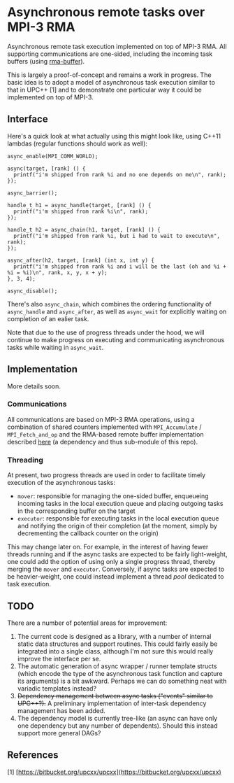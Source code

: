# Asynchronous remote tasks over MPI-3 RMA

Asynchronous remote task execution implemented on top of MPI-3 RMA.
All supporting communications are one-sided, including the incoming task
buffers (using [rma-buffer](https://github.com/swfrench/rma-buffer)).

This is largely a proof-of-concept and remains a work in progress. The basic
idea is to adopt a model of asynchronous task execution similar to that in
UPC++ [1] and to demonstrate one particular way it could be implemented on
top of MPI-3.

## Interface

Here's a quick look at what actually using this might look like, using C++11
lambdas (regular functions should work as well):

    async_enable(MPI_COMM_WORLD);

    async(target, [rank] () {
      printf("i'm shipped from rank %i and no one depends on me\n", rank);
    });

    async_barrier();

    handle_t h1 = async_handle(target, [rank] () {
      printf("i'm shipped from rank %i\n", rank);
    });

    handle_t h2 = async_chain(h1, target, [rank] () {
      printf("i'm shipped from rank %i, but i had to wait to execute\n", rank);
    });

    async_after(h2, target, [rank] (int x, int y) {
      printf("i'm shipped from rank %i and i will be the last (oh and %i + %i = %i)\n", rank, x, y, x + y);
    }, 3, 4);

    async_disable();

There's also `async_chain`, which combines the ordering functionality of
`async_handle` and `async_after`, as well as `async_wait` for explicitly
waiting on completion of an ealier task.

Note that due to the use of progress threads under the hood, we will continue
to make progress on executing and communicating asynchronous tasks while
waiting in `async_wait`.

## Implementation

More details soon.

### Communications

All communications are based on MPI-3 RMA operations, using a combination of
shared counters implemented with `MPI_Accumulate` / `MPI_Fetch_and_op` and the
RMA-based remote buffer implementation described
[here](https://github.com/swfrench/rma-buffer) (a dependency and thus
sub-module of this repo).

### Threading

At present, two progress threads are used in order to facilitate timely
execution of the asynchronous tasks:

* `mover`: responsible for managing the one-sided buffer, enqueueing incoming
  tasks in the local execution queue and placing outgoing tasks in the
  corresponding buffer on the target
* `executor`: responsible for executing tasks in the local execution queue and
  notifying the origin of their completion (at the moment, simply by
  decrementing the callback counter on the origin)

This may change later on. For example, in the interest of having fewer threads
running and if the async tasks are expected to be fairly light-weight, one
could add the option of using only a single progress thread, thereby merging
the `mover` and `executor`. Conversely, if async tasks are expected to be
heavier-weight, one could instead implement a thread *pool* dedicated to task
execution.

## TODO

There are a number of potential areas for improvement:

1.  The current code is designed as a library, with a number of internal static
    data structures and support routines. This could fairly easily be
    integrated into a single class, although I'm not sure this would really
    improve the interface per se.
2.  The automatic generation of async wrapper / runner template structs (which
    encode the type of the asynchronous task function and capture its
    arguments) is a bit awkward. Perhaps we can do something neat with variadic
    templates instead?
3.  ~~Dependency management between async tasks ("events" similar to UPC++?).~~
    A preliminary implementation of inter-task dependency management has been
    added.
4.  The dependency model is currently tree-like (an async can have only one
    dependency but any number of dependents). Should this instead support more
    general DAGs?

## References

[1] [https://bitbucket.org/upcxx/upcxx](https://bitbucket.org/upcxx/upcxx)
